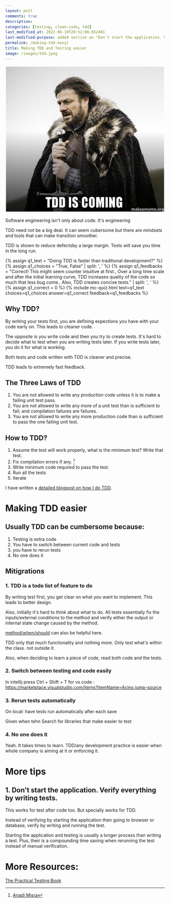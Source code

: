 ```yaml
---
layout: post
comments: true
description:
categories: [testing, clean-code, tdd]
last_modified_at: 2022-06-19T20:52:08.052481
last-modified-purpose: added section on "Don't start the application. Verify everything by writing tests."
permalink: /making-tdd-easy/
title: Making TDD and Testing easier
image: /images/tdd.jpeg
---
```

![](/images/tdd.jpeg)

Software engineering isn't only about code. It's engineering

TDD need not be a big deal. It can seem cubersome but there are mindsets and tools that can make transition smoother.

TDD is shown to reduce defectsby a large margin. Tests will save you time in the long run.

{% assign q1_text = "Doing TDD is faster than traditional development?" %}
{% assign q1_choices = "True, False" | split: ', ' %}
{% assign q1_feedbacks = "Correct! This might seem counter intuitive at first., Over a long time scale and after the initial learning curve, TDD increases quality of the code so much that less bug come., Also, TDD creates concise tests." | split: ', ' %}
{% assign q1_correct = 0 %}
{% include mc-quiz.html text=q1_text choices=q1_choices answer=q1_correct feedback=q1_feedbacks %}

## Why TDD?

By writing your tests first, you are defining expections you have with your code early on. This leads to cleaner code.

The opposite is you write code and then you try to create tests. It's hard to decide what to test when you are writing tests later. If you write tests later, you do it for what is working.

Both tests and code written with TDD is cleaner and precise.

TDD leads to extremely fast feedback.

## The Three Laws of TDD
1. You are not allowed to write any production code unless it is to make a failing unit test pass.
2. You are not allowed to write any more of a unit test than is sufficient to fail; and compilation failures are failures.
3. You are not allowed to write any more production code than is sufficient to pass the one failing unit test.

## How to TDD?

1. Assume the test will work properly, what is the minimum test? Write that test.
2. Fix compilation errors if any. [^1]
3. Write minimum code required to pass the test.
4. Run all the tests
5. Iterate

I have written a [detailed blogpost on how I do TDD](/current-tdd-approach).

# Making TDD easier

## Usually TDD can be cumbersome because:

1. Testing is extra code
2. You have to switch between current code and tests
3. you have to rerun tests
4. No one does it

## Mitigrations

### 1. TDD is a todo list of feature to do

By writing test first, you get clear on what you want to implement. This leads to better design.

Also, initially it's hard to think about what to do. All tests essentially fix the inputs/external conditions to the method and verify either the output or internal state change caused by the method.

[method/when/should](/method-when-should) can also be helpful here.

TDD only that much functionality and nothing more. Only test what's within the class. not outside it.

Also, when deciding to learn a piece of code, read both code and the tests.

### 2. Switch between testing and code easily

In intellij press Ctrl + Shift + T
for vs code : https://marketplace.visualstudio.com/items?itemName=Acino.jump-source

### 3. Rerun tests automatically

On local: have tests run automatically after each save

Given when tehn
Search for libraries that make easier to test

### 4. No one does it

Yeah. It takes times to learn. TDD/any development practice is easier when whole company is aiming at it or enforcing it.

# More tips

## 1. Don't start the application. Verify everything by writing tests.

This works for test after code too. But specially works for TDD.

Instead of verifying by starting the application then going to browser or database, verify by writing and running the test.

Starting the application and testing is usually a longer process than writing a test. Plus, their is a compounding time saving when rerunning the test instead of manual verification.

[^1]: [Anadi Misra](https://www.linkedin.com/in/ACoAAAGmNOsBErk1_7cbjUHllOPVUE5M-NvcOKc/?lipi=urn%3Ali%3Apage%3Ad_flagship3_feed%3Bd5ZjyftfQoKiUju1OpMyEA%3D%3D) 

# More Resources:

[The Practical Testing Book](https://damorimrg.github.io/practical_testing_book/intro.html)